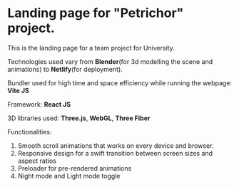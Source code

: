 # Landing page for "Petrichor" project.

This is the landing page for a team project for University.

Technologies used vary from **Blender**(for 3d modelling the scene and animations) to **Netlify**(for deployment).

Bundler used for high time and space efficiency while running the webpage: **Vite JS**

Framework: **React JS**

3D libraries used: **Three.js**, **WebGL**, **Three Fiber**

Functionalities: 

1. Smooth scroll animations that works on every device and browser.<br>
2. Responsive design for a swift transition between screen sizes and aspect ratios<br>
3. Preloader for pre-rendered animations<br>
4. Night mode and Light mode toggle<br>

